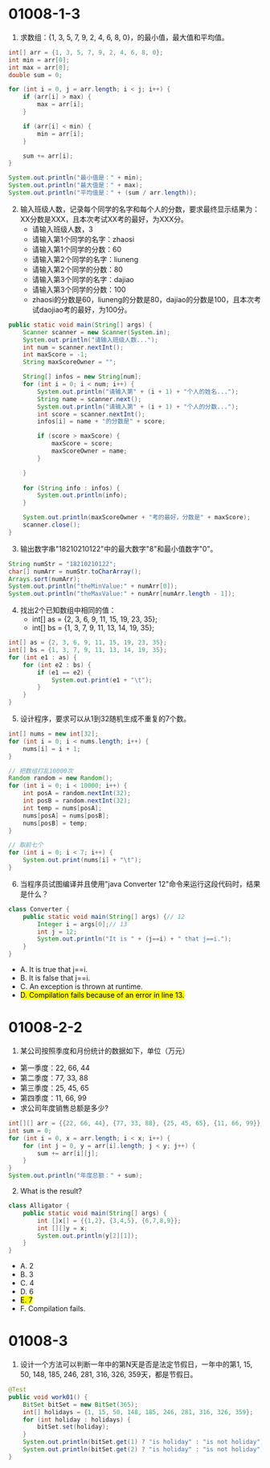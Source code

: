 # 01008-1-3
1. 求数组：{1, 3, 5, 7, 9, 2, 4, 6, 8, 0}，的最小值，最大值和平均值。
```java
int[] arr = {1, 3, 5, 7, 9, 2, 4, 6, 8, 0};
int min = arr[0];
int max = arr[0];
double sum = 0;

for (int i = 0, j = arr.length; i < j; i++) {
    if (arr[i] > max) {
        max = arr[i];
    }

    if (arr[i] < min) {
        min = arr[i];
    }

    sum += arr[i];
}

System.out.println("最小值是：" + min);
System.out.println("最大值是：" + max);
System.out.println("平均值是：" + (sum / arr.length));
```

2. 输入班级人数，记录每个同学的名字和每个人的分数，要求最终显示结果为： XX分数是XXX，且本次考试XX考的最好，为XXX分。
    - 请输入班级人数，3
    - 请输入第1个同学的名字：zhaosi
    - 请输入第1个同学的分数：60
    - 请输入第2个同学的名字：liuneng
    - 请输入第2个同学的分数：80
    - 请输入第3个同学的名字：dajiao
    - 请输入第3个同学的分数：100
    - zhaosi的分数是60，liuneng的分数是80，dajiao的分数是100，且本次考试daojiao考的最好，为100分。
```java
public static void main(String[] args) {
    Scanner scanner = new Scanner(System.in);
    System.out.println("请输入班级人数...");
    int num = scanner.nextInt();
    int maxScore = -1;
    String maxScoreOwner = "";

    String[] infos = new String[num];
    for (int i = 0; i < num; i++) {
        System.out.println("请输入第" + (i + 1) + "个人的姓名...");
        String name = scanner.next();
        System.out.println("请输入第" + (i + 1) + "个人的分数...");
        int score = scanner.nextInt();
        infos[i] = name + "的分数是" + score;

        if (score > maxScore) {
            maxScore = score;
            maxScoreOwner = name;
        }

    }
    
    for (String info : infos) {
        System.out.println(info);
    }

    System.out.println(maxScoreOwner + "考的最好，分数是" + maxScore);
    scanner.close();
}
```

3. 输出数字串"18210210122"中的最大数字"8"和最小值数字"0"。
```java
String numStr = "18210210122";
char[] numArr = numStr.toCharArray();
Arrays.sort(numArr);
System.out.println("theMinValue:" + numArr[0]);
System.out.println("theMaxValue:" + numArr[numArr.length - 1]);
```

4. 找出2个已知数组中相同的值：
    - int[] as = {2, 3, 6, 9, 11, 15, 19, 23, 35};
    - int[] bs = {1, 3, 7, 9, 11, 13, 14, 19, 35};
```java
int[] as = {2, 3, 6, 9, 11, 15, 19, 23, 35};
int[] bs = {1, 3, 7, 9, 11, 13, 14, 19, 35};
for (int e1 : as) {
    for (int e2 : bs) {
        if (e1 == e2) {
            System.out.print(e1 + "\t");
        }
    }
}
```

5. 设计程序，要求可以从1到32随机生成不重复的7个数。
```java
int[] nums = new int[32];
for (int i = 0; i < nums.length; i++) {
    nums[i] = i + 1;
}

// 把数组打乱10000次
Random random = new Random();
for (int i = 0; i < 10000; i++) {
    int posA = random.nextInt(32);
    int posB = random.nextInt(32);
    int temp = nums[posA];
    nums[posA] = nums[posB];
    nums[posB] = temp;
}

// 取前七个
for (int i = 0; i < 7; i++) {
    System.out.print(nums[i] + "\t");
}
```

6. 当程序员试图编译并且使用"java Converter 12"命令来运行这段代码时，结果是什么？
```java
class Converter {
    public static void main(String[] args) {// 12
        Integer i = args[0];// 13
        int j = 12;
        System.out.println("It is " + (j==i) + " that j==i.");
    }
}
```
- A. It is true that j==i.
- B. It is false that j==i.
- C. An exception is thrown at runtime.
- <mark>D. Compilation fails because of an error in line 13.</mark>

# 01008-2-2
1. 某公司按照季度和月份统计的数据如下，单位（万元）
- 第一季度：22, 66, 44
- 第二季度：77, 33, 88
- 第三季度：25, 45, 65
- 第四季度：11, 66, 99
- 求公司年度销售总额是多少?
```java
int[][] arr = {{22, 66, 44}, {77, 33, 88}, {25, 45, 65}, {11, 66, 99}};
int sum = 0;
for (int i = 0, x = arr.length; i < x; i++) {
    for (int j = 0, y = arr[i].length; j < y; j++) {
        sum += arr[i][j];
    }
}
System.out.println("年度总额：" + sum);
```

2. What is the result?
```java
class Alligator {
    public static void main(String[] args) {
        int []x[] = {{1,2}, {3,4,5}, {6,7,8,9}};
        int [][]y = x;
        System.out.println(y[2][1]);
    }
}
```
- A. 2
- B. 3
- C. 4
- D. 6
- <mark>E. 7</mark>
- F. Compilation fails.

# 01008-3
1. 设计一个方法可以判断一年中的第N天是否是法定节假日，一年中的第1, 15, 50, 148, 185, 246, 281, 316, 326, 359天，都是节假日。
```java
@Test
public void work01() {
    BitSet bitSet = new BitSet(365);
    int[] holidays = {1, 15, 50, 148, 185, 246, 281, 316, 326, 359};
    for (int holiday : holidays) {
        bitSet.set(holiday);
    }
    System.out.println(bitSet.get(1) ? "is holiday" : "is not holiday");
    System.out.println(bitSet.get(2) ? "is holiday" : "is not holiday");
}
```
